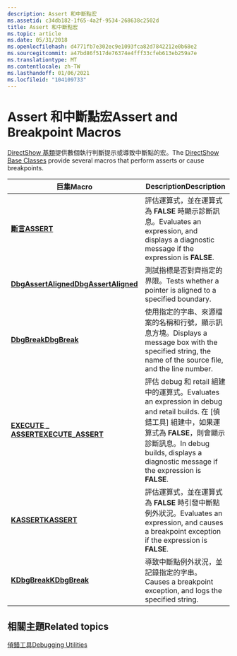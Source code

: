 ```yaml
---
description: Assert 和中斷點宏
ms.assetid: c34db182-1f65-4a2f-9534-268638c2502d
title: Assert 和中斷點宏
ms.topic: article
ms.date: 05/31/2018
ms.openlocfilehash: d4771fb7e302ec9e1093fca82d7842212e0b68e2
ms.sourcegitcommit: a47bd86f517de76374e4fff33cfeb613eb259a7e
ms.translationtype: MT
ms.contentlocale: zh-TW
ms.lasthandoff: 01/06/2021
ms.locfileid: "104109733"
---
```

# <a name="assert-and-breakpoint-macros"></a><span data-ttu-id="99071-103">Assert 和中斷點宏</span><span class="sxs-lookup"><span data-stu-id="99071-103">Assert and Breakpoint Macros</span></span>

<span data-ttu-id="99071-104">[DirectShow 基類](directshow-base-classes.md)提供數個執行判斷提示或導致中斷點的宏。</span><span class="sxs-lookup"><span data-stu-id="99071-104">The [DirectShow Base Classes](directshow-base-classes.md) provide several macros that perform asserts or cause breakpoints.</span></span>



| <span data-ttu-id="99071-105">巨集</span><span class="sxs-lookup"><span data-stu-id="99071-105">Macro</span></span>                                        | <span data-ttu-id="99071-106">Description</span><span class="sxs-lookup"><span data-stu-id="99071-106">Description</span></span>                                                                                                                        |
|----------------------------------------------|------------------------------------------------------------------------------------------------------------------------------------|
| [<span data-ttu-id="99071-107">**斷言**</span><span class="sxs-lookup"><span data-stu-id="99071-107">**ASSERT**</span></span>](assert.md)                     | <span data-ttu-id="99071-108">評估運算式，並在運算式為 **FALSE** 時顯示診斷訊息。</span><span class="sxs-lookup"><span data-stu-id="99071-108">Evaluates an expression, and displays a diagnostic message if the expression is **FALSE**.</span></span>                                         |
| [<span data-ttu-id="99071-109">**DbgAssertAligned**</span><span class="sxs-lookup"><span data-stu-id="99071-109">**DbgAssertAligned**</span></span>](dbgassertaligned.md) | <span data-ttu-id="99071-110">測試指標是否對齊指定的界限。</span><span class="sxs-lookup"><span data-stu-id="99071-110">Tests whether a pointer is aligned to a specified boundary.</span></span>                                                                        |
| [<span data-ttu-id="99071-111">**DbgBreak**</span><span class="sxs-lookup"><span data-stu-id="99071-111">**DbgBreak**</span></span>](dbgbreak.md)                 | <span data-ttu-id="99071-112">使用指定的字串、來源檔案的名稱和行號，顯示訊息方塊。</span><span class="sxs-lookup"><span data-stu-id="99071-112">Displays a message box with the specified string, the name of the source file, and the line number.</span></span>                                |
| [<span data-ttu-id="99071-113">**EXECUTE \_ ASSERT**</span><span class="sxs-lookup"><span data-stu-id="99071-113">**EXECUTE\_ASSERT**</span></span>](execute-assert.md)    | <span data-ttu-id="99071-114">評估 debug 和 retail 組建中的運算式。</span><span class="sxs-lookup"><span data-stu-id="99071-114">Evaluates an expression in debug and retail builds.</span></span> <span data-ttu-id="99071-115">在 [偵錯工具] 組建中，如果運算式為 **FALSE**，則會顯示診斷訊息。</span><span class="sxs-lookup"><span data-stu-id="99071-115">In debug builds, displays a diagnostic message if the expression is **FALSE**.</span></span> |
| [<span data-ttu-id="99071-116">**KASSERT**</span><span class="sxs-lookup"><span data-stu-id="99071-116">**KASSERT**</span></span>](kassert.md)                   | <span data-ttu-id="99071-117">評估運算式，並在運算式為 **FALSE** 時引發中斷點例外狀況。</span><span class="sxs-lookup"><span data-stu-id="99071-117">Evaluates an expression, and causes a breakpoint exception if the expression is **FALSE**.</span></span>                                         |
| [<span data-ttu-id="99071-118">**KDbgBreak**</span><span class="sxs-lookup"><span data-stu-id="99071-118">**KDbgBreak**</span></span>](kdbgbreak.md)               | <span data-ttu-id="99071-119">導致中斷點例外狀況，並記錄指定的字串。</span><span class="sxs-lookup"><span data-stu-id="99071-119">Causes a breakpoint exception, and logs the specified string.</span></span>                                                                      |



 

## <a name="related-topics"></a><span data-ttu-id="99071-120">相關主題</span><span class="sxs-lookup"><span data-stu-id="99071-120">Related topics</span></span>

<dl> <dt>

[<span data-ttu-id="99071-121">偵錯工具</span><span class="sxs-lookup"><span data-stu-id="99071-121">Debugging Utilities</span></span>](debugging-utilities.md)
</dt> </dl>

 

 



